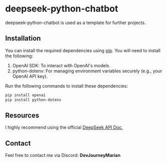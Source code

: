 # deepseek-python-chatbot

deepseek-python-chatbot is used as a template for further projects.

## Installation

You can install the required dependencies using [pip](https://pip.pypa.io/en/stable/). You will need to install the following:
1. OpenAI SDK: To interact with OpenAI's models.
2. python-dotenv: For managing environment variables securely (e.g., your OpenAI API key).

Run the following commands to install these dependencies:

```bash
pip install openai
pip install python-dotenv
```
## Resources
I highly recommend using the official [DeepSeek API Doc.](https://api-docs.deepseek.com/)


## Contact
Feel free to contact me via Discord: **DevJourneyMarian**
